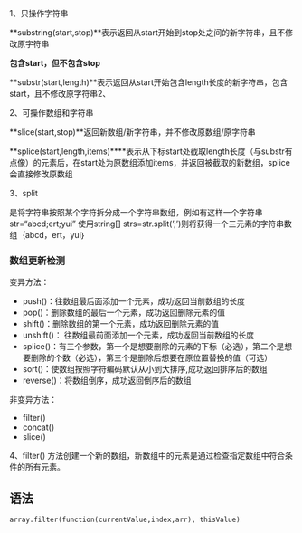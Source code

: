 1、只操作字符串

**substring(start,stop)**表示返回从start开始到stop处之间的新字符串，且不修改原字符串

**包含start，但不包含stop**

**substr(start,length)**表示返回从start开始包含length长度的新字符串，包含start，且不修改原字符串2、

2、可操作数组和字符串

**slice(start,stop)**返回新数组/新字符串，并不修改原数组/原字符串

**splice(start,length,items)****表示从下标start处截取length长度（与substr有点像）的元素后，在start处为原数组添加items，并返回被截取的新数组，splice会直接修改原数组

3、split

是将字符串按照某个字符拆分成一个字符串数组，例如有这样一个字符串str=“abcd;ert;yui”
使用string[] strs=str.split(’;’)则将获得一个三元素的字符串数组｛abcd，ert，yui｝

### 数组更新检测

变异方法：

- push()：往数组最后面添加一个元素，成功返回当前数组的长度
- pop()：删除数组的最后一个元素，成功返回删除元素的值
- shift()：删除数组的第一个元素，成功返回删除元素的值
- unshift()： 往数组最前面添加一个元素，成功返回当前数组的长度
- splice()：有三个参数，第一个是想要删除的元素的下标（必选），第二个是想要删除的个数（必选），第三个是删除后想要在原位置替换的值（可选）
- sort()：使数组按照字符编码默认从小到大排序,成功返回排序后的数组
- reverse()：将数组倒序，成功返回倒序后的数组

非变异方法：

- filter()
- concat()
- slice()

4、filter() 方法创建一个新的数组，新数组中的元素是通过检查指定数组中符合条件的所有元素。

## 语法

```
array.filter(function(currentValue,index,arr), thisValue)
```